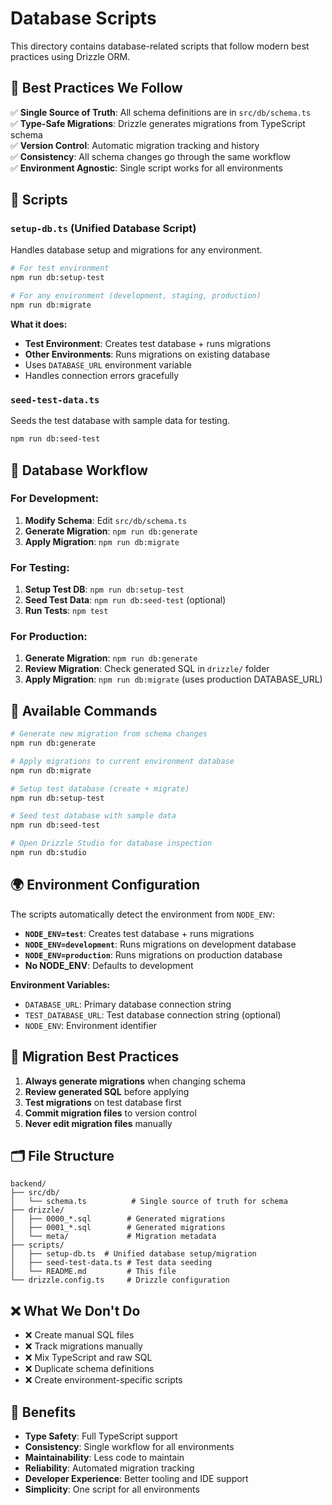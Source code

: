 # Database Scripts

This directory contains database-related scripts that follow modern best practices using Drizzle ORM.

## 🎯 **Best Practices We Follow**

✅ **Single Source of Truth**: All schema definitions are in `src/db/schema.ts`  
✅ **Type-Safe Migrations**: Drizzle generates migrations from TypeScript schema  
✅ **Version Control**: Automatic migration tracking and history  
✅ **Consistency**: All schema changes go through the same workflow  
✅ **Environment Agnostic**: Single script works for all environments  

## 📁 **Scripts**

### `setup-db.ts` (Unified Database Script)
Handles database setup and migrations for any environment.

```bash
# For test environment
npm run db:setup-test

# For any environment (development, staging, production)
npm run db:migrate
```

**What it does:**
- **Test Environment**: Creates test database + runs migrations
- **Other Environments**: Runs migrations on existing database
- Uses `DATABASE_URL` environment variable
- Handles connection errors gracefully

### `seed-test-data.ts`
Seeds the test database with sample data for testing.

```bash
npm run db:seed-test
```

## 🚀 **Database Workflow**

### **For Development:**
1. **Modify Schema**: Edit `src/db/schema.ts`
2. **Generate Migration**: `npm run db:generate`
3. **Apply Migration**: `npm run db:migrate`

### **For Testing:**
1. **Setup Test DB**: `npm run db:setup-test`
2. **Seed Test Data**: `npm run db:seed-test` (optional)
3. **Run Tests**: `npm test`

### **For Production:**
1. **Generate Migration**: `npm run db:generate`
2. **Review Migration**: Check generated SQL in `drizzle/` folder
3. **Apply Migration**: `npm run db:migrate` (uses production DATABASE_URL)

## 🔧 **Available Commands**

```bash
# Generate new migration from schema changes
npm run db:generate

# Apply migrations to current environment database
npm run db:migrate

# Setup test database (create + migrate)
npm run db:setup-test

# Seed test database with sample data
npm run db:seed-test

# Open Drizzle Studio for database inspection
npm run db:studio
```

## 🌍 **Environment Configuration**

The scripts automatically detect the environment from `NODE_ENV`:

- **`NODE_ENV=test`**: Creates test database + runs migrations
- **`NODE_ENV=development`**: Runs migrations on development database
- **`NODE_ENV=production`**: Runs migrations on production database
- **No NODE_ENV**: Defaults to development

**Environment Variables:**
- `DATABASE_URL`: Primary database connection string
- `TEST_DATABASE_URL`: Test database connection string (optional)
- `NODE_ENV`: Environment identifier

## 📝 **Migration Best Practices**

1. **Always generate migrations** when changing schema
2. **Review generated SQL** before applying
3. **Test migrations** on test database first
4. **Commit migration files** to version control
5. **Never edit migration files** manually

## 🗂️ **File Structure**

```
backend/
├── src/db/
│   └── schema.ts          # Single source of truth for schema
├── drizzle/
│   ├── 0000_*.sql        # Generated migrations
│   ├── 0001_*.sql        # Generated migrations
│   └── meta/             # Migration metadata
├── scripts/
│   ├── setup-db.ts  # Unified database setup/migration
│   ├── seed-test-data.ts # Test data seeding
│   └── README.md         # This file
└── drizzle.config.ts     # Drizzle configuration
```

## ❌ **What We Don't Do**

- ❌ Create manual SQL files
- ❌ Track migrations manually
- ❌ Mix TypeScript and raw SQL
- ❌ Duplicate schema definitions
- ❌ Create environment-specific scripts

## 🎉 **Benefits**

- **Type Safety**: Full TypeScript support
- **Consistency**: Single workflow for all environments
- **Maintainability**: Less code to maintain
- **Reliability**: Automated migration tracking
- **Developer Experience**: Better tooling and IDE support
- **Simplicity**: One script for all environments 